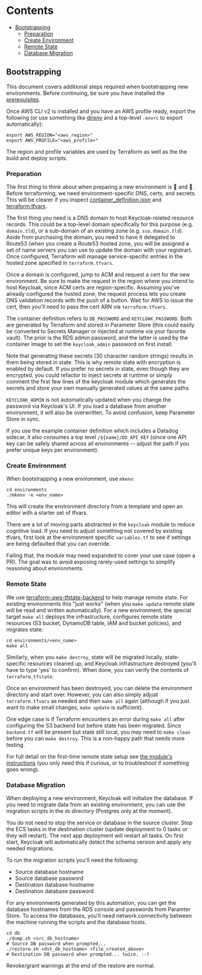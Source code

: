 # Contents

- [Bootstrapping](#bootstrapping)
  - [Preparation](#preparation)
  - [Create Environment](#create-environment)
  - [Remote State](#remote-state)
  - [Database Migration](#database-migration)

## Bootstrapping

This document covers additional steps required when bootstrapping new environments.
Before continuing, be sure you have installed the [prerequisites](https://github.com/deadlysyn/terraform-keycloak-aws#prerequisites).

Once AWS CLI v2 is installed and you have an AWS profile ready, export the following
(or use something like [direnv](https://direnv.net) and a top-level `.envrc`
to export automatically):

```console
export AWS_REGION="<aws_region>"
export AWS_PROFILE="<aws_profile>"
```

The region and profile variables are used by Terraform as well as the the build
and deploy scripts.

### Preparation

The first thing to think about when preparing a new environment
is 🐓 and 🥚. Before terraforming, we need environment-specific
DNS, certs, and secrets. This will be clearer if you inspect
[container_definition.json](https://github.com/deadlysyn/terraform-keycloak-aws/blob/main/modules/keycloak/templates/container_definition.json)
and
[terraform.tfvars](https://github.com/deadlysyn/terraform-keycloak-aws/blob/main/environments/template/template.tfvars).

The first thing you need is a DNS domain to host Keycloak-related
resource records. This could be a top-level domain specifically for this
purpose (e.g. `domain.tld`), or a sub-domain of an existing zone (e.g. `sso.domain.tld`).
Aside from purchasing the domain, you need to have it delegated to Route53
(when you create a Route53 hosted zone, you will be assigned a set of name servers
you can use to update the domain with your registrar). Once configured, Terraform
will manage service-specific entries in the hosted zone specified in `terraform.tfvars`.

Once a domain is configured, jump to ACM and request a cert
for the new environment. Be sure to make the request in the region where you
intend to host Keycloak, since ACM certs are region-specific. Assuming you've already
configured the hosted zone, the request process lets you create DNS validation records
with the push of a button. Wait for AWS to issue the cert, then you'll need to pass
the cert ARN via `terraform.tfvars`.

The container definition refers to `DB_PASSWORD` and `KEYCLOAK_PASSWORD`.
Both are generated by Terraform and stored in Parameter Store (this could
easily be converted to Secrets Manager or injected at runtime via your
favorite vault). The prior is the RDS admin password, and the latter is
used by the container image to set the `keycloak_admin` password on first install.

Note that generating these secrets (30 character random strings) results
in them being stored in state. This is why remote state with encryption is
enabled by default. If you prefer no secrets in state, even though they are
encrypted, you could refactor to inject secrets at runtime or
simply comment the first few lines of the keycloak module which generates
the secrets and store your own manually generated values at the same paths.

`KEYCLOAK_ADMIN` is not automatically updated when you change
the password via Keycloak's UI. If you load a database from another environment,
it will also be overwritten. To avoid confusion, keep Parameter Store in sync.

If you use the example container definition which includes a Datadog
sidecar, it also consumes a top level `/${name}/DD_API_KEY` (since one API
key can be safely shared across all environments -- adjust the path if you
prefer unique keys per environment).

### Create Environment

When bootstrapping a new environment, use `mkenv`:

```console
cd environments
./mkenv -e <env_name>
```

This will create the environment directory from a template and open an
editor with a starter set of tfvars.

There are a lot of moving parts abstracted in the `keycloak` module to
reduce cognitive load. If you need to adjust something not covered by
existing tfvars, first look at the environment specific `variables.tf`
to see if settings are being defaulted that you can override.

Failing that, the module may need expanded to cover your use case
(open a PR). The goal was to avoid exposing rarely-used settings
to simplify reasoning about environments.

### Remote State

We use [terraform-aws-tfstate-backend](https://github.com/cloudposse/terraform-aws-tfstate-backend)
to help manage remote state. For existing environments this
"just works" (when you `make update` remote state will be read and
written automatically). For a new environment, the special target
`make all` deploys the infrastructure, configures remote state
resources (S3 bucket, DynamoDB table, IAM and bucket policies),
and migrates state:

```console
cd environments/<env_name>
make all
```

Similarly, when you `make destroy`, state will be migrated
locally, state-specific resources cleaned up, and Keycloak
infrastructure destroyed (you'll have to type 'yes' to confirm).
When done, you can verify the contents of `terraform.tfstate`.

Once an environment has been destroyed, you can delete
the environment directory and start over. However, you can also simply adjust
`terraform.tfvars` as needed and then `make all` again (although if
you just want to make small changes, `make update` is sufficient).

One edge case is if Terraform encounters an error during `make all` after configuring
the S3 backend but before state has been migrated. Since `backend.tf`
will be present but state still local, you may need to `make clean`
before you can `make destroy`. This is a non-happy path that needs more testing.

For full detail on the first-time remote state setup see
[the module's instructions](https://github.com/cloudposse/terraform-aws-tfstate-backend#usage)
(you only need this if curious, or to troubleshoot if something goes wrong).

### Database Migration

When deploying a new environment, Keycloak will initialize the database.
If you need to migrate data from an existing environment, you can use the
migration scripts in the `db` directory (Postgres only at the moment).

You do not need to stop the service or database in the source
cluster. Stop the ECS tasks in the destination cluster (update deployment
to 0 tasks or they will restart). The next app deployment will restart all tasks.
On first start, Keycloak will automatically detect the schema version and apply
any needed migrations.

To run the migration scripts you'll need the following:

- Source database hostname
- Source database password
- Destination database hostname
- Destination database password

For any environments generated by this automation, you can get the
database hostnames from the RDS console and passwords from Paramter Store.
To access the databases, you'll need network connectivity between the
machine running the scripts and the database hosts.

```console
cd db
./dump.sh <src_db_hostname>
# Source DB password when prompted...
./restore.sh <dst_db_hostname> <file_created_above>
# Destination DB password when prompted... twice. :-)
```

Revoke/grant warnings at the end of the restore are normal.
